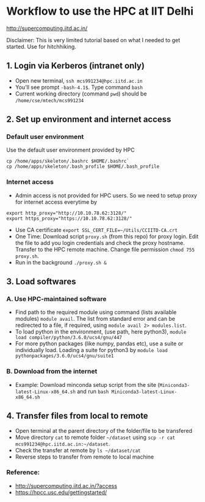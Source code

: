 # Workflow to use the HPC at IIT Delhi</br>
http://supercomputing.iitd.ac.in/   

Disclaimer: This is very limited tutorial based on what I needed to get started. Use for hitchhiking.

## 1. Login via Kerberos (intranet only)
- Open new terminal, `ssh mcs991234@hpc.iitd.ac.in`
- You'll see prompt `-bash-4.1$`. Type command `bash`
- Current working directory (command `pwd`) should be `/home/cse/mtech/mcs991234`

## 2. Set up environment and internet access
### Default user environment
Use the default user environment provided by HPC
```
cp /home/apps/skeleton/.bashrc $HOME/.bashrc`
cp /home/apps/skeleton/.bash_profile $HOME/.bash_profile
```

### Internet access
- Admin access is not provided for HPC users. So we need to setup proxy for internet access everytime by 
```
export http_proxy="http://10.10.78.62:3128/"
export https_proxy="https://10.10.78.62:3128/"
```
- Use CA certificate `export SSL_CERT_FILE=~/Utils/CCIITD-CA.crt`
- One Time:  Download script `proxy.sh` (from this repo) for proxy login. Edit the file to add you login credentials and check the proxy hostname. Transfer to the HPC remote machine. Change file permission `chmod 755 proxy.sh`.
- Run in the background `./proxy.sh &`

## 3. Load softwares
### A. Use HPC-maintained software
- Find path to the required module using command (lists available modules) `module avail`. The list from standard error and can be redirected to a file, if required, using `module avail 2> modules.list`.
- To load python in the environment, (use path, here python3), `module load compiler/python/3.6.0/ucs4/gnu/447`
- For more python packages (like numpy, pandas etc), use a suite or individually load. Loading a suite for python3 by `module load pythonpackages/3.6.0/ucs4/gnu/suite1`

### B. Download from the internet
- Example: Download minconda setup script from the site (`Miniconda3-latest-Linux-x86_64.sh` and run `bash Miniconda3-latest-Linux-x86_64.sh`

## 4. Transfer files from local to remote
- Open terminal at the parent directory of the folder/file to be transfered
- Move directory `cat` to remote folder `~/dataset` using `scp -r cat mcs991234@hpc.iitd.ac.in:~/dataset`. 
- Check the transfer at remote by `ls ~/dataset/cat`
- Reverse steps to transfer from remote to local machine

### Reference:
- http://supercomputing.iitd.ac.in/?access
- https://hpcc.usc.edu/gettingstarted/
